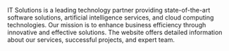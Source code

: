 IT Solutions is a leading technology partner providing state-of-the-art software solutions, artificial intelligence services, and cloud computing technologies. Our mission is to enhance business efficiency through innovative and effective solutions. The website offers detailed information about our services, successful projects, and expert team.

